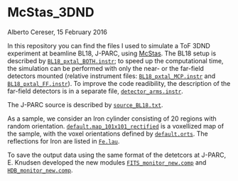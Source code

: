 # McStas_3DND

Alberto Cereser, 15 February 2016

In this repository you can find the files I used to simulate a ToF 3DND experiment at beamline BL18, J-PARC, using [McStas](http://www.mcstas.org/). The BL18 setup is described by [`BL18_pxtal_BOTH.instr`](https://github.com/albusdemens/McStas_3DND/blob/master/BL18_pxtal_BOTH.instr); to speed up the computational time, the simulation can be performed with only the near- or the far-field detectors mounted (relative instrument files: [`BL18_pxtal_MCP.instr`](https://github.com/albusdemens/McStas_3DND/blob/master/BL18_pxtal_MCP.instr) and [`BL18_pxtal_FF.instr`](https://github.com/albusdemens/McStas_3DND/blob/master/BL18_pxtal_FF.instr)). To improve the code readibility, the description of the far-field detectors is in a separate file, [`detector_arms.instr`](https://github.com/albusdemens/McStas_3DND/blob/master/detector_arms.instr).

The J-PARC source is described by [`source_BL18.txt`](https://github.com/albusdemens/McStas_3DND/blob/master/source_BL18.txt).

As a sample, we consider an Iron cylinder consisting of 20 regions with random orientation. [`default.map_101x101_rectified`](https://github.com/albusdemens/McStas_3DND/blob/master/default.map_101x101_rectified) is a voxellized map of the sample, with the voxel orientations defined by [`default.orts`](https://github.com/albusdemens/McStas_3DND/blob/master/default.orts). The reflections for Iron are listed in [`Fe.lau`](https://github.com/albusdemens/McStas_3DND/blob/master/Fe.lau).

To save the output data using the same format of the detetcors at J-PARC, E. Knudsen developed the new modules [`FITS_monitor_new.comp`](https://github.com/albusdemens/McStas_3DND/blob/master/FITS_monitor_new.comp) and [`HDB_monitor_new.comp`](https://github.com/albusdemens/McStas_3DND/blob/master/HDB_monitor_new.comp). 

